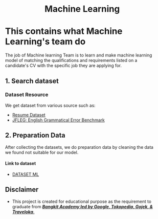 <h1 align="center">Machine Learning</h1>


# This contains what Machine Learning's team do
The job of Machine learning Team is to learn and make machine learning model of matching the qualifications and requirements listed on a candidate's CV with the specific job they are applying for.

## 1. Search dataset
### Dataset Resource
We get dataset from various source such as:
- [Resume Dataset](https://www.kaggle.com/datasets/gauravduttakiit/resume-dataset)
- [JFLEG: English Grammatical Error Benchmark](https://www.kaggle.com/datasets/thedevastator/jfleg-english-grammatical-error-benchmark)

## 2. Preparation Data
After collecting the datasets, we do preparation data by cleaning the data we found not suitable for our model.
#### Link to dataset
- [DATASET ML](https://drive.google.com/file/d/1J5cmjZt4xmA8Ab15wUKPJWXjE-kVH--G/view?usp=sharing)

## Disclaimer
-   This project is created for educational purpose as the requirement to graduate from [**_Bangkit Academy led by Google, Tokopedia, Gojek, & Traveloka_**.](https://www.linkedin.com/company/bangkit-academy/mycompany/)
